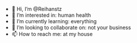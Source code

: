 - 👋 Hi, I’m @Reihanstz
- 👀 I’m interested in: human health
- 🌱 I’m currently learning: everything
- 💞️ I’m looking to collaborate on: not your business
- 📫 How to reach me: at my house

<!---
Reihanstz/Reihanstz is a ✨ special ✨ repository because its `README.md` (this file) appears on your GitHub profile.
You can click the Preview link to take a look at your changes.
--->
